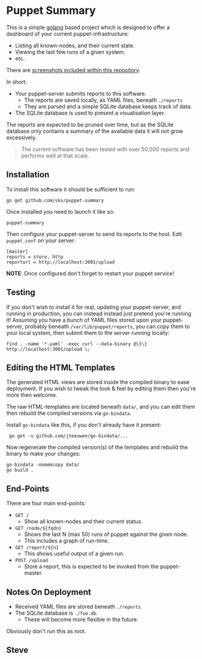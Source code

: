 Puppet Summary
==============

This is a simple [golang](https://golang.org/) based project which is designed to offer a dashboard of your current puppet-infrastructure:

* Listing all known-nodes, and their current state.
* Viewing the last few runs of a given system.
* etc.

There are [screenshots included within this repository](screenshots/).

In short:

* Your puppet-server submits reports to this software.
    * The reports are saved locally, as YAML files, beneath `./reports`
    * They are parsed and a simple SQLite database keeps track of data.
* The SQLite database is used to present a visualisation layer.

The reports are expected to be pruned over time, but as the SQLite database
only contains a summary of the available data it will not grow excessively.

> The current software has been tested with over 50,000 reports and performs well at that scale.


## Installation

To install this software it should be sufficient to run:

    go get github.com/skx/puppet-summary

Once installed you need to launch it like so:

    puppet-summary

Then configure your puppet-server to send its reports to the host.
Edit `puppet.conf` on your server:

    [master]
    reports = store, http
    reporturl = http://localhost:3001/upload

**NOTE**: Once configured don't forget to restart your puppet service!



## Testing

If you don't wish to install it for real, updating your puppet-server,
and running in production, you can instead instead just pretend you're
running it!  Assuming you have a bunch of YAML files stored upon your
puppet-server, probably beneath `/var/lib/puppet/reports`, you can copy
them to your local system, then submit them to the server running locally:

    find . -name '*.yaml' -exec curl --data-binary @\{\} http://localhost:3001/upload \;



## Editing the HTML Templates

The generated HTML views are stored inside the compiled binary to ease
deployment.  If you wish to tweak the look & feel by editing them then
you're more then welcome.

The raw HTML-templates are located beneath `data/`, and you can edit them
then rebuild the compiled versions via `go-bindata`.

Install `go-bindata` like this, if you don't already have it present:

     go get -u github.com/jteeuwen/go-bindata/...

Now regenerate the compiled version(s) of the templates and rebuild the
binary to make your changes:

    go-bindata -nomemcopy data/
    go build .


## End-Points

There are four main end-points:

* `GET /`
  * Show all known-nodes and their current status.
* `GET /node/${fqdn}`
   * Shows the last N (max 50) runs of puppet against the given node.
   * This includes a graph of run-time.
* `GET /report/${n}`
   * This shows useful output of a given run.
* `POST /upload`
   * Store a report, this is expected to be invoked from the puppet-master.


## Notes On Deployment

* Received YAML files are stored beneath `./reports`
* The SQLite database is `./foo.db`.
  * These will become more flexible in the future.

Obviously don't run this as root.

 Steve
 --
